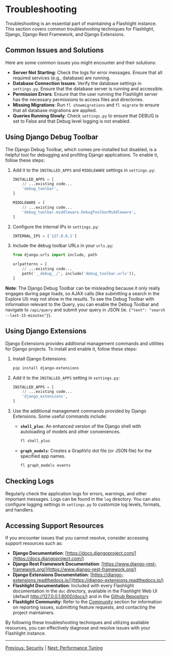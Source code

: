 # Troubleshooting

Troubleshooting is an essential part of maintaining a Flashlight instance. This section covers common troubleshooting techniques for Flashlight, Django, Django Rest Framework, and Django Extensions.

## Common Issues and Solutions
Here are some common issues you might encounter and their solutions:

- **Server Not Starting**: Check the logs for error messages. Ensure that all required services (e.g., database) are running.
- **Database Connection Issues**: Verify the database settings in `settings.py`. Ensure that the database server is running and accessible.
- **Permission Errors**: Ensure that the user running the Flashlight server has the necessary permissions to access files and directories.
- **Missing Migrations**: Run `fl showmigrations` and `fl migrate` to ensure that all database migrations are applied.
- **Queries Running Slowly**: Check `settings.py` to ensure that DEBUG is set to False and that Debug level logging is not enabled.

## Using Django Debug Toolbar
The Django Debug Toolbar, which comes pre-installed but disabled, is a helpful tool for debugging and profiling Django applications. To enable it, follow these steps:

1. Add it to the `INSTALLED_APPS` and `MIDDLEWARE` settings in `settings.py`:
   ```python
   INSTALLED_APPS = [
       // ...existing code...
       'debug_toolbar',
   ]

   MIDDLEWARE = [
       // ...existing code...
       'debug_toolbar.middleware.DebugToolbarMiddleware',
   ]
   ```

2. Configure the internal IPs in `settings.py`:
   ```python
   INTERNAL_IPS = ['127.0.0.1']
   ```

3. Include the debug toolbar URLs in your `urls.py`:
   ```python
   from django.urls import include, path

   urlpatterns = [
       // ...existing code...
       path('__debug__/', include('debug_toolbar.urls')),
   ]
   ```

**Note**: The Django Debug Toolbar can be misleading because it only really engages during page loads, so AJAX calls (like submitting a search in the Explore UI) may not show in the results. To see the Debug Toolbar with information relevant to the Query, you can enable the Debug Toolbar and navigate to `/api/query` and submit your query in JSON (ie. `{"text": "search --last-15-minutes"}`).

## Using Django Extensions
Django Extensions provides additional management commands and utilities for Django projects. To install and enable it, follow these steps:

1. Install Django Extensions:
   ```bash
   pip install django-extensions
   ```

2. Add it to the `INSTALLED_APPS` setting in `settings.py`:
   ```python
   INSTALLED_APPS = [
       // ...existing code...
       'django_extensions',
   ]
   ```

3. Use the additional management commands provided by Django Extensions. Some useful commands include:
   - **`shell_plus`**: An enhanced version of the Django shell with autoloading of models and other conveniences.
     ```bash
     fl shell_plus
     ```
   - **`graph_models`**: Creates a GraphViz dot file (or JSON file) for the specified app names.
     ```bash
     fl graph_models events
     ```

## Checking Logs
Regularly check the application logs for errors, warnings, and other important messages. Logs can be found in the `log` directory. You can also configure logging settings in `settings.py` to customize log levels, formats, and handlers.

## Accessing Support Resources
If you encounter issues that you cannot resolve, consider accessing support resources such as:

- **Django Documentation**: [https://docs.djangoproject.com/](https://docs.djangoproject.com/)
- **Django Rest Framework Documentation**: [https://www.django-rest-framework.org/](https://www.django-rest-framework.org/)
- **Django Extensions Documentation**: [https://django-extensions.readthedocs.io/](https://django-extensions.readthedocs.io/)
- **Flashlight Documentation**: Included with every Flashlight documentation in the `doc` directory, available in the Flashlight Web UI (default http://127.0.0.1:8000/docs/) and in the [Github Repository](https://github.com/DelveCorp/flashlight/blob/main/src/home/doc/index)
- **Flashlight Community**: Refer to the [Community](Community.md) section for information on reporting issues, submitting feature requests, and contacting the project maintainers.

By following these troubleshooting techniques and utilizing available resources, you can effectively diagnose and resolve issues with your Flashlight instance.

---

[Previous: Security](Security.md) | [Next: Performance Tuning](Performance_Tuning.md)
